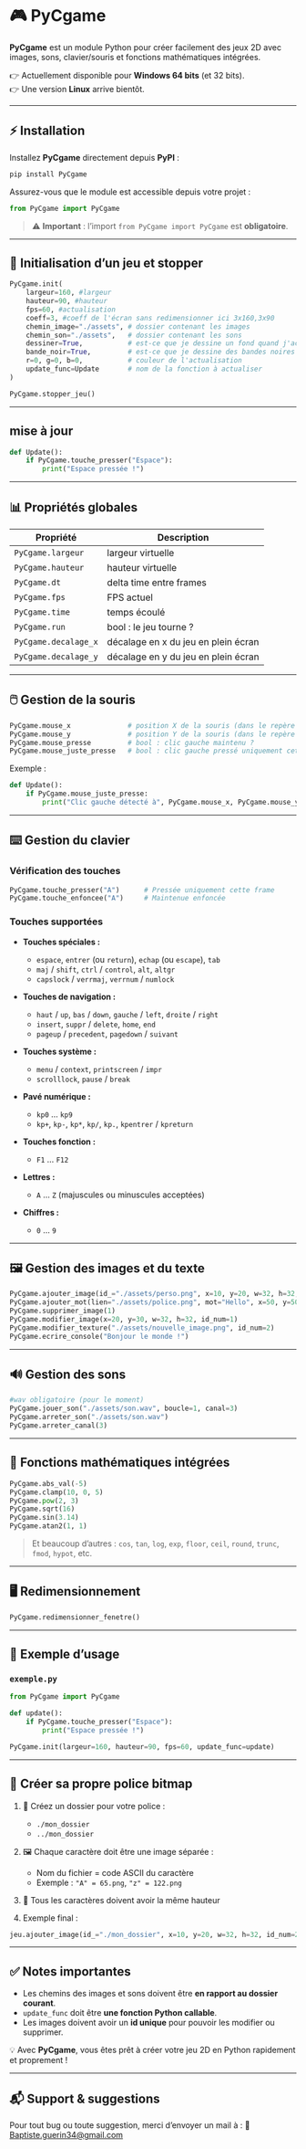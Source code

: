 # 🎮 PyCgame

**PyCgame** est un module Python pour créer facilement des jeux 2D avec images, sons, clavier/souris et fonctions mathématiques intégrées.

👉 Actuellement disponible pour **Windows 64 bits** (et 32 bits).  
👉 Une version **Linux** arrive bientôt.  

---

## ⚡ Installation

Installez **PyCgame** directement depuis **PyPI** :

```bash
pip install PyCgame
```

Assurez-vous que le module est accessible depuis votre projet :

```python
from PyCgame import PyCgame
```

> ⚠️ **Important** : l’import `from PyCgame import PyCgame` est **obligatoire**.

---

## 🚀 Initialisation d’un jeu et stopper

```python
PyCgame.init(
    largeur=160, #largeur
    hauteur=90, #hauteur
    fps=60, #actualisation
    coeff=3, #coeff de l'écran sans redimensionner ici 3x160,3x90
    chemin_image="./assets", # dossier contenant les images
    chemin_son="./assets",   # dossier contenant les sons
    dessiner=True,           # est-ce que je dessine un fond quand j'actualise ?
    bande_noir=True,         # est-ce que je dessine des bandes noires si ma fenêtre plein écran n'est pas proportionnelle ?
    r=0, g=0, b=0,           # couleur de l'actualisation
    update_func=Update       # nom de la fonction à actualiser
)

PyCgame.stopper_jeu()
```

---

## mise à jour

```python
def Update():
    if PyCgame.touche_presser("Espace"):
        print("Espace pressée !")
```

---

## 📊 Propriétés globales

| Propriété         | Description                          |
| ------------------| ----------------------------------- |
| `PyCgame.largeur`     | largeur virtuelle                    |
| `PyCgame.hauteur`     | hauteur virtuelle                    |
| `PyCgame.dt`          | delta time entre frames              |
| `PyCgame.fps`         | FPS actuel                           |
| `PyCgame.time`        | temps écoulé                         |
| `PyCgame.run`         | bool : le jeu tourne ?               |
| `PyCgame.decalage_x`  | décalage en x du jeu en plein écran  | 
| `PyCgame.decalage_y`  | décalage en y du jeu en plein écran  | 

---

## 🖱️ Gestion de la souris

```python
PyCgame.mouse_x              # position X de la souris (dans le repère virtuel du jeu)
PyCgame.mouse_y              # position Y de la souris (dans le repère virtuel du jeu)
PyCgame.mouse_presse         # bool : clic gauche maintenu ?
PyCgame.mouse_juste_presse   # bool : clic gauche pressé uniquement cette frame
```

Exemple :
```python
def Update():
    if PyCgame.mouse_juste_presse:
        print("Clic gauche détecté à", PyCgame.mouse_x, PyCgame.mouse_y)
```

---

## ⌨️ Gestion du clavier

### Vérification des touches
```python
PyCgame.touche_presser("A")      # Pressée uniquement cette frame
PyCgame.touche_enfoncee("A")     # Maintenue enfoncée
```

### Touches supportées

- **Touches spéciales :**
  - `espace`, `entrer` (ou `return`), `echap` (ou `escape`), `tab`
  - `maj` / `shift`, `ctrl` / `control`, `alt`, `altgr`
  - `capslock` / `verrmaj`, `verrnum` / `numlock`

- **Touches de navigation :**
  - `haut` / `up`, `bas` / `down`, `gauche` / `left`, `droite` / `right`
  - `insert`, `suppr` / `delete`, `home`, `end`
  - `pageup` / `precedent`, `pagedown` / `suivant`

- **Touches système :**
  - `menu` / `context`, `printscreen` / `impr`
  - `scrolllock`, `pause` / `break`

- **Pavé numérique :**
  - `kp0` … `kp9`
  - `kp+`, `kp-`, `kp*`, `kp/`, `kp.`, `kpentrer` / `kpreturn`

- **Touches fonction :**
  - `F1` … `F12`

- **Lettres :**
  - `A` … `Z` (majuscules ou minuscules acceptées)

- **Chiffres :**
  - `0` … `9`

---

## 🖼️ Gestion des images et du texte

```python
PyCgame.ajouter_image(id_="./assets/perso.png", x=10, y=20, w=32, h=32, id_num=2)
PyCgame.ajouter_mot(lien="./assets/police.png", mot="Hello", x=50, y=50, coeff=1, ecart=1, id_num=1)
PyCgame.supprimer_image(1)
PyCgame.modifier_image(x=20, y=30, w=32, h=32, id_num=1)
PyCgame.modifier_texture("./assets/nouvelle_image.png", id_num=2)
PyCgame.ecrire_console("Bonjour le monde !")
```

---

## 🔊 Gestion des sons

```python
#wav obligatoire (pour le moment)
PyCgame.jouer_son("./assets/son.wav", boucle=1, canal=3)
PyCgame.arreter_son("./assets/son.wav")
PyCgame.arreter_canal(3)
```

---

## 🧮 Fonctions mathématiques intégrées

```python
PyCgame.abs_val(-5)
PyCgame.clamp(10, 0, 5)
PyCgame.pow(2, 3)
PyCgame.sqrt(16)
PyCgame.sin(3.14)
PyCgame.atan2(1, 1)
```

> Et beaucoup d’autres : `cos`, `tan`, `log`, `exp`, `floor`, `ceil`, `round`, `trunc`, `fmod`, `hypot`, etc.

---

## 🖥️ Redimensionnement

```python
PyCgame.redimensionner_fenetre()
```

---

## 📂 Exemple d’usage

### `exemple.py`

```python
from PyCgame import PyCgame

def update():
    if PyCgame.touche_presser("Espace"):
        print("Espace pressée !")

PyCgame.init(largeur=160, hauteur=90, fps=60, update_func=update)
```

---

## 📝 Créer sa propre police bitmap

1. 📁 Créez un dossier pour votre police :
   * `./mon_dossier`
   * `../mon_dossier`

2. 🖼️ Chaque caractère doit être une image séparée :
   * Nom du fichier = code ASCII du caractère
   * Exemple : `"A" = 65.png`, `"z" = 122.png`

3. 📏 Tous les caractères doivent avoir la même hauteur

4. Exemple final :
```python
jeu.ajouter_image(id_="./mon_dossier", x=10, y=20, w=32, h=32, id_num=2)
```

---

## ✅ Notes importantes

* Les chemins des images et sons doivent être **en rapport au dossier courant**.
* `update_func` doit être **une fonction Python callable**.
* Les images doivent avoir un **id unique** pour pouvoir les modifier ou supprimer.

💡 Avec **PyCgame**, vous êtes prêt à créer votre jeu 2D en Python rapidement et proprement !

---

## 📬 Support & suggestions

Pour tout bug ou toute suggestion, merci d’envoyer un mail à :
📧 Baptiste.guerin34@gmail.com
